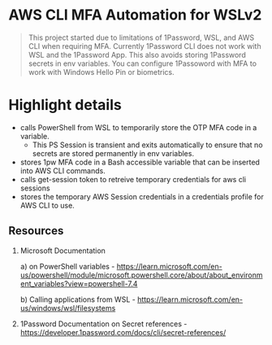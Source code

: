 # AWS CLI MFA Automation for WSLv2
> This project started due to limitations of 1Password, WSL, and AWS CLI when requiring MFA. Currently 1Password CLI does not work with WSL and the 1Password App.  This also avoids storing 1Password secrets in env variables. You can configure 1Passoword with MFA to work with Windows Hello Pin or biometrics.  

# Highlight details
- calls PowerShell from WSL to temporarily store the OTP MFA code in a variable.
  - This PS Session is transient and exits automatically to ensure that no secrets are stored permanently in env variables.
- stores 1pw MFA code in a Bash accessible variable that can be inserted into AWS CLI commands.  
- calls get-session token to retreive temporary credentials for aws cli sessions
- stores the temporary AWS Session credentials in a credentials profile for AWS CLI to use.


## Resources
1. Microsoft Documentation

   a) on PowerShell variables - https://learn.microsoft.com/en-us/powershell/module/microsoft.powershell.core/about/about_environment_variables?view=powershell-7.4
 
   b) Calling applications from WSL - https://learn.microsoft.com/en-us/windows/wsl/filesystems

2. 1Password Documentation on Secret references - https://developer.1password.com/docs/cli/secret-references/
 
